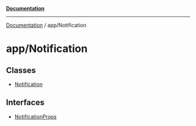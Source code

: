 [**Documentation**](../../index.md)

***

[Documentation](../../index.md) / app/Notification

# app/Notification

## Classes

- [Notification](classes/Notification.md)

## Interfaces

- [NotificationProps](interfaces/NotificationProps.md)
